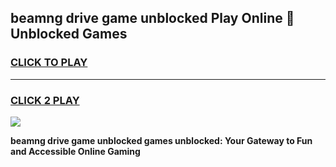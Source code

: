 
## beamng drive game unblocked Play Online 👋 Unblocked Games
<h3>
<a href="https://premium.freeplayer.one?title=beamng_drive_game_unblocked&ref=19F">CLICK TO PLAY</a></h3>
<hr>

<h3>
<a href="https://premium.freeplayer.one?title=beamng_drive_game_unblocked&ref=19F">CLICK 2 PLAY</a>
  
</h3>

<a href="https://premium.freeplayer.one?title=beamng_drive_game_unblocked&ref=19F"><img src="https://clearcache.store/games.png"></a>


**beamng drive game unblocked games unblocked: Your Gateway to Fun and Accessible Online Gaming**
